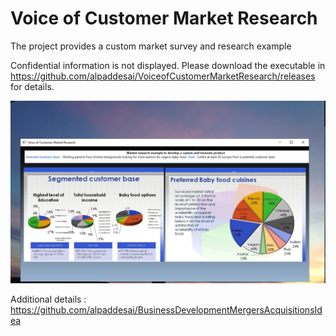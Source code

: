 # Voice of Customer Market Research

The project provides a custom market survey and research example

Confidential information is not displayed. Please download the executable in https://github.com/alpaddesai/VoiceofCustomerMarketResearch/releases for details.

![image](VoC.png)

Additional details : https://github.com/alpaddesai/BusinessDevelopmentMergersAcquisitionsIdea
